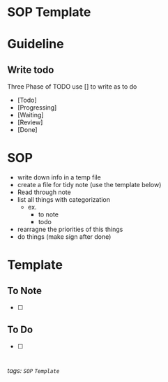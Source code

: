 # SOP Template

# Guideline

## Write todo
Three Phase of TODO
use [] to write as to do
- [Todo]
- [Progressing]
- [Waiting]
- [Review]
- [Done]

# SOP
- write down info in a temp file 
- create a file for tidy note (use the template below)
- Read through note
- list all things with categorization
  - ex.
    - to note
    - todo
- rearragne the priorities of this things
- do things (make sign after done)

# Template

## To Note
- [ ] 

## To Do
- [ ] 

#
###### tags: `SOP` `Template`